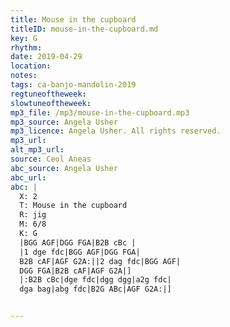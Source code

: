 ```yaml
---
title: Mouse in the cupboard
titleID: mouse-in-the-cupboard.md
key: G
rhythm:
date: 2019-04-29
location:
notes:
tags: ca-banjo-mandolin-2019
regtuneoftheweek:
slowtuneoftheweek:
mp3_file: /mp3/mouse-in-the-cupboard.mp3
mp3_source: Angela Usher
mp3_licence: Angela Usher. All rights reserved.
mp3_url:
alt_mp3_url:
source: Ceol Aneas
abc_source: Angela Usher
abc_url:
abc: |
  X: 2
  T: Mouse in the cupboard
  R: jig
  M: 6/8
  K: G
  |BGG AGF|DGG FGA|B2B cBc |
  |1 dge fdc|BGG AGF|DGG FGA|
  B2B cAF|AGF G2A:||2 dag fdc|BGG AGF|
  DGG FGA|B2B cAF|AGF G2A|]
  |:B2B cBc|dge fdc|dgg dgg|a2g fdc|
  dga bag|abg fdc|B2G ABc|AGF G2A:|]


---
```


